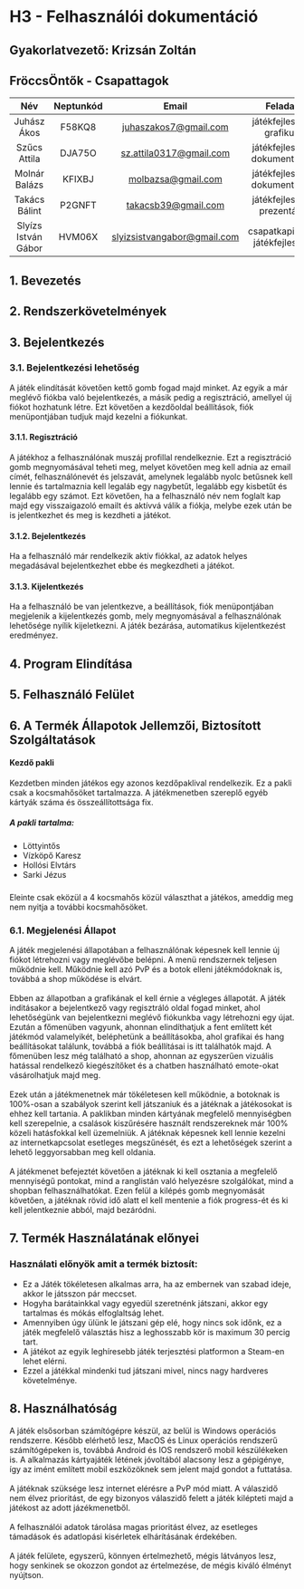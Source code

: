 # H3 - Felhasználói dokumentáció

## Gyakorlatvezető: Krizsán Zoltán

## FröccsÖntők - Csapattagok
Név|Neptunkód|Email|Feladat
:-----:|:-----:|:-----:|:-----:
Juhász Ákos|F58KQ8|juhaszakos7@gmail.com|játékfejlesztő, grafikus
Szűcs Attila|DJA75O|sz.attila0317@gmail.com|játékfejlesztő, dokumentáció
Molnár Balázs|KFIXBJ|molbazsa@gmail.com|játékfejlesztő, dokumentáció
Takács Bálint|P2GNFT|takacsb39@gmail.com|játékfejlesztő, prezentáló
Slyízs István Gábor|HVM06X|slyizsistvangabor@gmail.com|csapatkapitány, játékfejlesztő

## 1. Bevezetés
## 2. Rendszerkövetelmények
## 3. Bejelentkezés
### 3.1. Bejelentkezési lehetőség
A játék elindítását követően kettő gomb fogad majd minket. Az egyik a már meglévő fiókba való bejelentkezés, a másik pedig a regisztráció, amellyel új fiókot hozhatunk létre. Ezt követően a kezdőoldal beállítások, fiók menüpontjában tudjuk majd kezelni a fiókunkat.
#### 3.1.1. Regisztráció
A játékhoz a felhasználónak muszáj profillal rendelkeznie. Ezt a regisztráció gomb megnyomásával teheti meg, melyet követően meg kell adnia az email címét, felhasználónevét és jelszavát, amelynek legalább nyolc betűsnek kell lennie és tartalmaznia kell legaláb egy nagybetűt, legalább egy kisbetűt és legalább egy számot. Ezt követően, ha a felhasználó név nem foglalt kap majd egy visszaigazoló emailt és aktívvá válik a fiókja, melybe ezek után be is jelentkezhet és meg is kezdheti a játékot.
#### 3.1.2. Bejelentkezés
Ha a felhasználó már rendelkezik aktív fiókkal, az adatok helyes megadásával bejelentkezhet ebbe és megkezdheti a játékot.
#### 3.1.3. Kijelentkezés
Ha a felhasználó be van jelentkezve, a beállítások, fiók menüpontjában megjelenik a kijelentkezés gomb, mely megnyomásával a felhasználónak lehetősége nyílik kijeletkezni. A játék bezárása, automatikus kijelentkezést eredményez.
## 4. Program Elindítása
## 5. Felhasználó Felület
## 6. A Termék Állapotok Jellemzői, Biztosított Szolgáltatások
#### Kezdő pakli
Kezdetben minden játékos egy azonos kezdőpaklival rendelkezik. Ez a pakli csak a kocsmahősöket tartalmazza. A játékmenetben szereplő egyéb kártyák száma és összeállítottsága fix.
##### A pakli tartalma:
- Löttyintős
- Vízköpő Karesz
- Hollósi Elvtárs
- Sarki Jézus <br />
###
Eleinte csak eközül a 4 kocsmahős közül választhat a játékos, ameddig meg nem nyitja a további kocsmahősöket.
### 6.1. Megjelenési Állapot
A játék megjelenési állapotában a felhasználónak képesnek kell lennie új fiókot létrehozni vagy meglévőbe belépni. A menü rendszernek teljesen működnie kell. Működnie kell azó PvP és a botok elleni játékmódoknak is, továbbá a shop működése is elvárt.<br /><br />
Ebben az állapotban a grafikának el kell érnie a végleges állapotát. A játék inditásakor a bejelentkező vagy regisztráló oldal fogad minket, ahol lehetőségünk van bejelentkezni meglévő fiókunkba vagy létrehozni egy újat. Ezután a főmenüben vagyunk, ahonnan elindíthatjuk a fent említett két játékmód valamelyikét, beléphetünk a beállításokba, ahol grafikai és hang beállításokat találunk, továbbá a fiók beállításai is itt találhatók majd. A főmenüben lesz még található a shop, ahonnan az egyszerűen vizuális hatással rendelkező kiegészítőket és a chatben használható emote-okat vásárolhatjuk majd meg.<br /><br />
Ezek után a játékmenetnek már tökéletesen kell működnie, a botoknak is 100%-osan a szabályok szerint kell játszaniuk és a játéknak a játékosokat is ehhez kell tartania. A paklikban minden kártyának megfelelő mennyiségben kell szerepelnie, a csalások kiszűrésére használt rendszereknek már 100% közeli hatásfokkal kell üzemelniük. A játéknak képesnek kell lennie kezelni az internetkapcsolat esetleges megszűnését, és ezt a lehetőségek szerint a lehető leggyorsabban meg kell oldania. <br /><br />
A játékmenet befejeztét követően a játéknak ki kell osztania a megfelelő mennyiségű pontokat, mind a ranglistán való helyezésre szolgálókat, mind a shopban felhasználhatókat.
Ezen felül a kilépés gomb megnyomását követően, a játéknak rövid idő alatt el kell mentenie a fiók progress-ét és ki kell jelentkeznie abból, majd bezáródni.
## 7. Termék Használatának előnyei
### Használati előnyök amit a termék biztosít:
- Ez a Játék tökéletesen alkalmas arra, ha az embernek van szabad ideje, akkor le játsszon pár meccset. 
- Hogyha barátainkkal vagy egyedül szeretnénk játszani, akkor egy tartalmas és mókás elfoglaltság lehet. 
- Amennyiben úgy ülünk le játszani gép elé, hogy nincs sok időnk, ez a játék megfelelő választás hisz a leghosszabb kör is maximum 30 percig tart.
- A játékot az egyik leghíresebb játék terjesztési platformon a Steam-en lehet elérni. 
- Ezzel a játékkal mindenki tud játszani mivel, nincs nagy hardveres követelménye. 
## 8. Használhatóság
A játék elsősorban számítógépre készül, az belül is Windows operációs rendszerre. Később elérhető lesz, MacOS és Linux operációs rendszerű számítógépeken is, továbbá Android és IOS rendszerő mobil készülékeken is. A alkalmazás kártyajáték létének jóvoltából alacsony lesz a gépigénye, így az imént említett mobil eszközöknek sem jelent majd gondot a futtatása.<br /><br />
A játéknak szüksége lesz internet elérésre a PvP mód miatt. A válaszidő nem élvez prioritást, de egy bizonyos válaszidő felett a játék kilépteti majd a játékost az adott jázékmenetből.<br /><br />
A felhasználói adatok tárolása magas prioritást élvez, az esetleges támadások és adatlopási kisérletek elhárításának érdekében.<br /><br />
A játék felülete, egyszerű, könnyen értelmezhető, mégis látványos lesz, hogy senkinek se okozzon gondot az értelmezése, de mégis kiváló élményt nyújtson.

